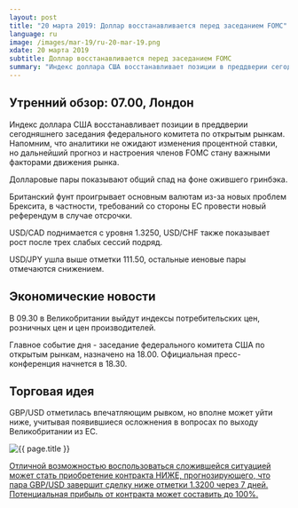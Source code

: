```yaml
---
layout: post
title: "20 марта 2019: Доллар восстанавливается перед заседанием FOMC"
language: ru
image: /images/mar-19/ru-20-mar-19.png
xdate: 20 марта 2019
subtitle: Доллар восстанавливается перед заседанием FOMC
summary: "Индекс доллара США восстанавливает позиции в преддверии сегодняшнего заседания федерального комитета по открытым рынкам. Напомним, что аналитики не ожидают изменения процентной ставки, но дальнейший прогноз и настроения членов FOMC стану важными факторами движения рынка"
---
```

## Утренний обзор: 07.00, Лондон
 
Индекс доллара США восстанавливает позиции в преддверии сегодняшнего заседания федерального комитета по открытым рынкам. Напомним, что аналитики не ожидают изменения процентной ставки, но дальнейший прогноз и настроения членов FOMC стану важными факторами движения рынка.

Долларовые пары показывают общий спад на фоне ожившего гринбэка.

Британский фунт проигрывает основным валютам из-за новых проблем Брексита, в частности, требований со стороны ЕС провести новый референдум в случае отсрочки.

USD/CAD поднимается с уровня 1.3250, USD/CHF также показывает рост после трех слабых сессий подряд.

USD/JPY ушла выше отметки 111.50, остальные иеновые пары отмечаются снижением.
 
## Экономические новости
 
В 09.30 в Великобритании выйдут индексы потребительских цен, розничных цен и цен производителей.

Главное событие дня - заседание федерального комитета США по открытым рынкам, назначено на 18.00. Официальная пресс-конференция начнется в 18.30.
 
## Торговая идея
 
GBP/USD отметилась впечатляющим рывком, но вполне может уйти ниже, учитывая появившиеся осложнения в вопросах по выходу Великобритании из ЕС.

<img src="{{ site.url }}/images/mar-19/ru-19-mar-20.png" alt="{{ page.title }}"  title="{{ page.title }}">

<a href="%LINK%%?currency=USD&amp;market=forex&underlying=frxGBPUSD&formname=higherlower&duration_amount=7&duration_units=d&amount=10&amount_type=stake&expiry_type=duration&barrier=1.3200" target="_blank" rel="noopener noreferrer nofollow">Отличной возможностью воспользоваться сложившейся ситуацией может стать приобретение контракта НИЖЕ, прогнозирующего, что пара GBP/USD завершит сделку ниже отметки 1.3200 через 7 дней. Потенциальная прибыль от контракта может составить до 100%.</a>
